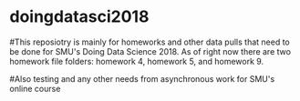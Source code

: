 # doingdatasci2018            

#This reposiotry is mainly for homeworks and other data pulls that need to be done for SMU's Doing Data Science 2018. As of right now there are two homework file folders: homework 4, homework 5, and homework 9.
       
#Also testing and any other needs from asynchronous work for SMU's online course
